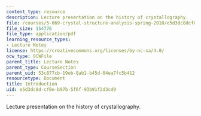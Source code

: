 ```yaml
---
content_type: resource
description: Lecture presentation on the history of crystallography.
file: /courses/5-069-crystal-structure-analysis-spring-2010/e5d3dc8dcf0eb97b5f6f93b91f2d3cd9_intro_handout.pdf
file_size: 154776
file_type: application/pdf
learning_resource_types:
- Lecture Notes
license: https://creativecommons.org/licenses/by-nc-sa/4.0/
ocw_type: OCWFile
parent_title: Lecture Notes
parent_type: CourseSection
parent_uid: 53c877cb-19eb-8ab1-b45d-04ea7fc5b412
resourcetype: Document
title: Introduction
uid: e5d3dc8d-cf0e-b97b-5f6f-93b91f2d3cd9
---
```

Lecture presentation on the history of crystallography.